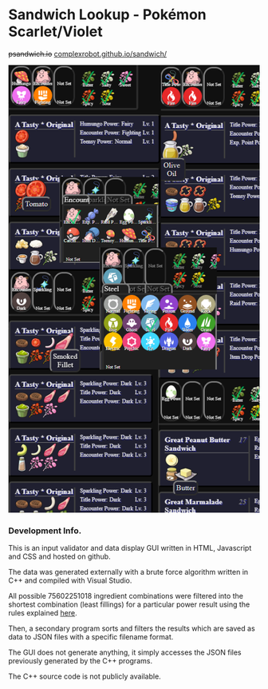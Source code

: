 # Sandwich Lookup - Pokémon Scarlet/Violet
~~psandwich.io~~
[complexrobot.github.io/sandwich/](https://complexrobot.github.io/sandwich/)

![](/sandwich/screenshots/example.png)

### Development Info.
This is an input validator and data display GUI written in HTML, Javascript and CSS and hosted on github.

The data was generated externally with a brute force algorithm written in C++ and compiled with Visual Studio.

All possible 75602251018 ingredient combinations were filtered into the shortest combination (least fillings) for a particular power result using the rules explained [here](https://pastebin.com/p9XhUB0A).

Then, a secondary program sorts and filters the results which are saved as data to JSON files with a specific filename format.

The GUI does not generate anything, it simply accesses the JSON files previously generated by the C++ programs.

The C++ source code is not publicly available.
